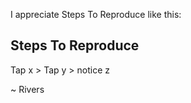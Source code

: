 I appreciate Steps To Reproduce like this:

## Steps To Reproduce

Tap x > Tap y > notice z


~ Rivers
